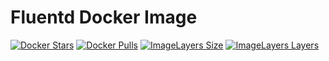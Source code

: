 Fluentd Docker Image
====================

[![Docker Stars](https://img.shields.io/docker/stars/poppypop/docker-fluentd.svg)](https://hub.docker.com/r/poppypop/docker-fluentd)
[![Docker Pulls](https://img.shields.io/docker/pulls/poppypop/docker-fluentd.svg)](https://hub.docker.com/r/poppypop/docker-fluentd)
[![ImageLayers Size](https://img.shields.io/imagelayers/image-size/poppypop/docker-fluentd/latest.svg)](https://hub.docker.com/r/poppypop/docker-fluentd)
[![ImageLayers Layers](https://img.shields.io/imagelayers/layers/poppypop/docker-fluentd/latest.svg)](https://hub.docker.com/r/poppypop/docker-fluentd)
